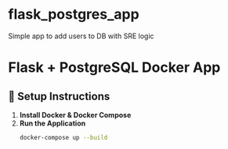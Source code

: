 # flask_postgres_app
Simple app to add users to DB with SRE logic
# Flask + PostgreSQL Docker App

## 🚀 Setup Instructions
1. **Install Docker & Docker Compose**
2. **Run the Application**
   ```sh
   docker-compose up --build
